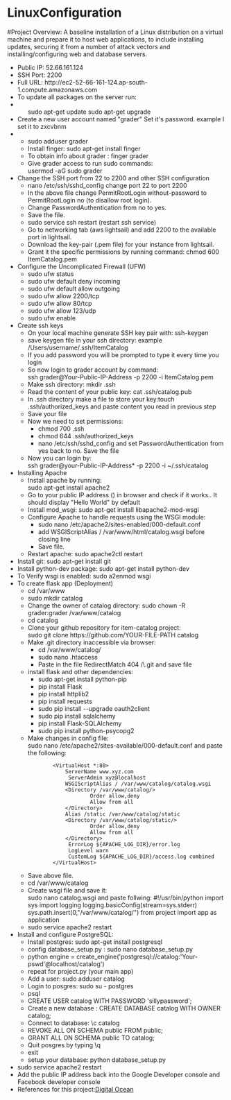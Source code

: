# LinuxConfiguration
#Project Overview:
A baseline installation of a Linux distribution on a virtual machine and prepare it to host web applications, to include installing updates, securing it from a number of attack vectors and installing/configuring web and database servers.	
<ul>
<li>Public IP: 52.66.161.124</li>
<li>SSH Port: 2200</li>
<li>Full URL: http://ec2-52-66-161-124.ap-south-1.compute.amazonaws.com</li>
<li>
To update all packages on the server run:
</li>
<li>
<ul>
sudo apt-get update
sudo apt-get upgrade
</ul>
</li>
<li>
Create a new user account named "grader"
Set it's password. example I set it to zxcvbnm
</li>
<li>
<ul>
<li>
sudo adduser grader</li>
<li>
Install finger: sudo apt-get install finger </li>
<li> 
To obtain info about grader :
finger grader
</li>
<li>
Give grader access to run sudo commands:
<br/>
usermod -aG sudo grader</li>
</ul>
</li>


<li>
Change the SSH port from 22 to 2200 and other SSH configuration 
<ul>
<li>
nano /etc/ssh/sshd_config change port 22 to port 2200
</li>
<li>
In the above file change PermitRootLogin without-password to PermitRootLogin no (to disallow root login).
</li>
<li>
Change PasswordAuthentication from no to yes.
</li>
<li>Save  the file.</li>
<li>sudo service ssh restart (restart ssh service)</li>
<li>Go to networking tab (aws lightsail) and  add 2200 to the available port in lightsail.</li>
	

<li>Download the key-pair (.pem file) for your instance from lightsail.</li>
<li>Grant it the specific permissions by running command:
    chmod 600 ItemCatalog.pem</li>
</ul>

</li>
<li>
Configure the Uncomplicated Firewall (UFW)
<ul>
<li>sudo ufw status</li>
<li>sudo ufw default deny incoming</li>
<li>sudo ufw default allow outgoing</li>
<li>sudo ufw allow 2200/tcp</li>
<li>sudo ufw allow 80/tcp</li>
<li>sudo ufw allow 123/udp</li>
<li>sudo ufw enable</li>
</ul>
</li>

<li>
Create ssh keys
<ul>
<li>
On your local machine generate SSH key pair with: ssh-keygen
</li>
<li>save keygen file in your ssh directory: example /Users/username/.ssh/ItemCatalog</li>
<li>If  you add password you will be prompted to type it  every time you login </li>
<li>So now login to grader account by command:<br>ssh grader@Your-Public-IP-Address -p 2200 -i ItemCatalog.pem </li>
<li>
Make ssh directory: mkdir .ssh
</li>
<li>Read the content of your public key: cat .ssh/catalog.pub </li>
<li>In .ssh directory make a file to store your key:touch .ssh/authorized_keys and paste content you read in previous step </li>
<li>Save your file</li>
<li>Now we need to set permissions:<br>
<ul>
<li>chmod 700 .ssh</li>
<li>chmod 644 .ssh/authorized_keys</li>
<li>nano /etc/ssh/sshd_config and set PasswordAuthentication from yes back to no. Save  the file </li>
</ul>
<li>Now you can login by:<br/>
ssh grader@your-Public-IP-Address* -p 2200 -i ~/.ssh/catalog
</li>
</li>
</ul>	

<li>
Installing Apache
<ul>
<li>Install apache by  running: <br/>
			sudo apt-get install apache2
</li>
<li>Go to your public IP address () in browser and check  if it works.. It should display "Hello World" by default</li>
<li>Install mod_wsgi: sudo apt-get install libapache2-mod-wsgi</li>
<li>Configure Apache to handle requests using the WSGI module:
<ul>
<li>sudo nano /etc/apache2/sites-enabled/000-default.conf</li>
<li>add WSGIScriptAlias / /var/www/html/catalog.wsgi before </VirtualHost> closing line</li>
<li>Save file.</li>
</ul>

</li>
<li>Restart apache: sudo apache2ctl restart</li>
</ul>

</li>

<li>
Install git: sudo apt-get install git 

</li>
<li>Install python-dev package: sudo apt-get install python-dev </li>
<li>To Verify wsgi is enabled: sudo a2enmod wsgi</li>

<li>To create flask app (Deployment)
<ul>
<li>cd /var/www</li>
<li>sudo mkdir catalog</li>
<li>Change the owner of catalog directory: sudo chown -R grader:grader /var/www/catalog</li>
<li>cd catalog</li>
</ul>

<ul>
<li>Clone your github repository for  item-catalog project:<br>
sudo git clone https://github.com/YOUR-FILE-PATH catalog
</li>
<li>Make .git directory inaccessible via browser: 
<ul>
<li>cd /var/www/catalog/</li>
<li>sudo nano .htaccess</li>
<li>Paste in the file RedirectMatch 404 /\.git and save  file</li>
</ul>

</li>

<li>
install flask and other dependencies:
<ul>
<li>sudo apt-get install python-pip</li>
<li>pip install Flask</li>
<li>pip install httplib2</li>
<li>pip install requests</li>
<li>sudo pip install --upgrade oauth2client</li>
<li>sudo pip install sqlalchemy</li>
<li>pip install Flask-SQLAlchemy</li>
<li>sudo pip install python-psycopg2</li>
</ul>
</li>
<li>
Make changes in config file:<br> sudo nano /etc/apache2/sites-available/000-default.conf and paste the following:<br/>
			
			<VirtualHost *:80>
  				ServerName www.xyz.com
				 ServerAdmin xyz@localhost
  				WSGIScriptAlias / /var/www/catalog/catalog.wsgi
  				<Directory /var/www/catalog/>
      					Order allow,deny
      					Allow from all
  				</Directory>
  				Alias /static /var/www/catalog/static
  				<Directory /var/www/catalog/static/>
      					Order allow,deny
      					Allow from all
  				</Directory>
				 ErrorLog ${APACHE_LOG_DIR}/error.log
				 LogLevel warn
				 CustomLog ${APACHE_LOG_DIR}/access.log combined
			</VirtualHost>
</li>
<li>
Save above file.
</li>

<li>cd /var/www/catalog</li>
<li>Create wsgi file and save it:<br>
sudo nano catalog.wsgi and  paste follwing:
      #!/usr/bin/python
      import sys
      import logging
      logging.basicConfig(stream=sys.stderr)
      sys.path.insert(0,"/var/www/catalog/")
      from project import app as application
      
  			
</li>
<li>sudo service apache2 restart

</li>



</ul>

<li>
Install and configure PostgreSQL:
<ul>
<li>Install postgres: sudo apt-get install postgresql</li>
<li>config database_setup.py : sudo nano database_setup.py</li>
<li>python engine = create_engine('postgresql://catalog:'Your-pswd'@localhost/catalog')</li>
<li>repeat for project.py (your main app)</li>
<li>Add a user: sudo adduser catalog</li>
<li>Login to posgres: sudo su - postgres</li>
<li>psql</li>
<li>CREATE USER catalog WITH PASSWORD 'sillypassword';</li>
<li>Create  a new database : CREATE DATABASE catalog WITH OWNER catalog;</li>
<li>Connect to database: \c catalog</li>
<li>REVOKE ALL ON SCHEMA public FROM public;</li>
<li>GRANT ALL ON SCHEMA public TO catalog;</li>
<li>Quit posgres by typing \q</li>
<li>exit</li>
<li>setup your database: python database_setup.py</li>
</ul>

</li>
<li>sudo service apache2 restart</li>
<li>Add the public IP address back into the Google Developer console and Facebook developer console</li>
</li>
<li>References for this project:<a href="https://www.digitalocean.com/community/tutorials/how-to-deploy-a-flask-application-on-an-ubuntu-vps">Digital Ocean</a> </li>

</ul>
